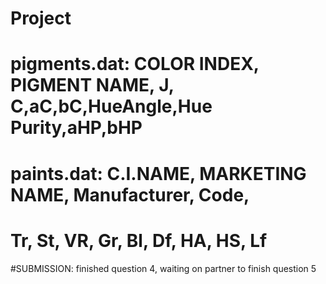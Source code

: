 # Project

# pigments.dat: COLOR INDEX, PIGMENT NAME, J, C,aC,bC,HueAngle,Hue Purity,aHP,bHP
# paints.dat: C.I.NAME, MARKETING NAME, Manufacturer, Code,
# Tr, St, VR, Gr, Bl, Df, HA, HS, Lf


#SUBMISSION:
finished question 4, waiting on partner to finish question 5

